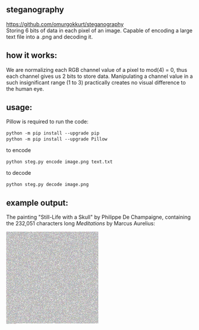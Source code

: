 ## steganography
https://github.com/omurgokkurt/steganography  
Storing 6 bits of data in each pixel of an image. Capable of encoding a large text file into a .png and decoding it.

## how it works:
We are normalizing each RGB channel value of a pixel to mod(4) = 0, thus each channel gives us 2 bits to store data. Manipulating a channel value in a such  insignificant range (1 to 3) practically creates no visual difference to the human eye.


## usage:
Pillow is required to run the code:
``` 
python -m pip install --upgrade pip
python -m pip install --upgrade Pillow
```
 
to encode 
``` 
python steg.py encode image.png text.txt
```
to decode 
``` 
python steg.py decode image.png
```

## example output:  
The painting "Still-Life with a Skull" by Philippe De Champaigne, containing the 232,051 characters long *Meditations* by Marcus Aurelius: 
 
![At the Mountains of Madness by H.P. Lovecraft](https://raw.githubusercontent.com/omurgokkurt/ascii-pixels/main/lovecraft.png)

